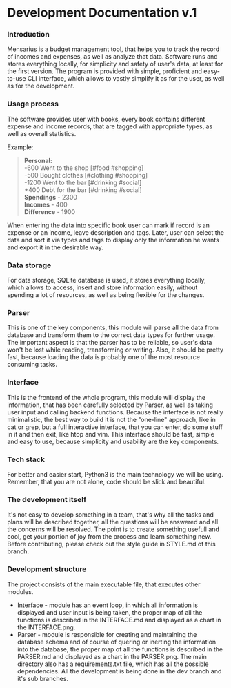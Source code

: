 # Development Documentation v.1



### Introduction
Mensarius is a budget management tool, that helps you to track the record of incomes and expenses, as well as analyze that data.
Software runs and stores everything locally, for simplicity and safety of user's data, at least for the first version.
The program is provided with simple, proficient and easy-to-use CLI interface, which allows to vastly simplify it as for the user, as well as for the development.

### Usage process
The software provides user with books, every book contains different expense and income records, that are tagged with appropriate types, as well as overall statistics.

Example:
> **Personal:** <br>
> \-600 Went to the shop  \[#food #shopping] <br>
> \-500 Bought clothes  \[#clothing #shopping] <br>
> \-1200 Went to the bar  \[#drinking #social] <br>
> \+400  Debt for the bar  \[#drinking #social] <br>
> **Spendings** - 2300 <br>
> **Incomes** - 400 <br>
> **Difference** - 1900 <br>

When entering the data into specific book user can mark if record is an expense or an income, leave description and tags.
Later, user can select the data and sort it via types and tags to display only the information he wants and export it in the desirable way. 

### Data storage
For data storage, SQLite database is used, it stores everything locally, which allows to access, insert and store information easily, without spending a lot of resources, as well as being flexible for the changes.

### Parser
This is one of the key components, this module will parse all the data from database and transform them to the correct data types for further usage.
The important aspect is that the parser has to be reliable, so user's data won't be lost while reading, transforming or writing.
Also, it should be pretty fast, because loading the data is probably one of the most resource consuming tasks.

### Interface
This is the frontend of the whole program, this module will display the information, that has been carefully selected by Parser, as well as taking user input and calling backend functions.
Because the interface is not really minimalistic, the best way to build it is not the "one-line" approach, like in cat or grep, but a full interactive interface, that you can enter, do some stuff in it and then exit, like htop and vim.
This interface should be fast, simple and easy to use, because simplicity and usability are the key components.

### Tech stack
For better and easier start, Python3 is the main technology we will be using.
Remember, that you are not alone, code should be slick and beautiful.

### The development itself
It's not easy to develop something in a team, that's why all the tasks and plans will be described together, all the questions will be answered and all the concerns will be resolved.
The point is to create something usefull and cool, get your portion of joy from the process and learn something new.
Before contributing, please check out the style guide in STYLE.md of this branch.

### Development structure
The project consists of the main executable file, that executes other modules.
+ Interface - module has an event loop, in which all information is displayed and user input is being taken, the proper map of all the functions is described in the INTERFACE.md and displayed as a chart in the INTERFACE.png.
+ Parser - module is responsible for creating and maintaining the database schema and of course of quering or inerting the information into the database, the proper map of all the functions is described in the PARSER.md and displayed as a chart in the PARSER.png.
The main directory also has a requirements.txt file, which has all the possible dependencies.
All the development is being done in the dev branch and it's sub branches.
